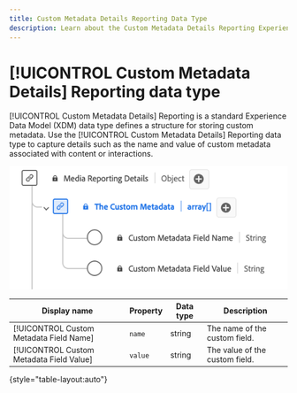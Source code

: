 ```yaml
---
title: Custom Metadata Details Reporting Data Type
description: Learn about the Custom Metadata Details Reporting Experience Data Model (XDM) data type.
---
```

# [!UICONTROL Custom Metadata Details] Reporting data type

[!UICONTROL Custom Metadata Details] Reporting is a standard Experience Data Model (XDM) data type defines a structure for storing custom metadata. Use the [!UICONTROL Custom Metadata Details] Reporting data type to capture details such as the name and value of custom metadata associated with content or interactions.

![A diagram of the Custom Metadata Details Reporting data type.](../images/data-types/the-custom-metadata-reporting.png)

| Display name                               | Property         | Data type | Description                             |
|--------------------------------------------|------------------|-----------|-----------------------------------------|
| [!UICONTROL Custom Metadata Field Name]    | `name`           | string    | The name of the custom field.           |
| [!UICONTROL Custom Metadata Field Value]   | `value`          | string    | The value of the custom field.          |

{style="table-layout:auto"}
